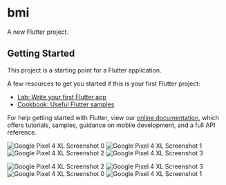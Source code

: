 # bmi

A new Flutter project.

## Getting Started

This project is a starting point for a Flutter application.

A few resources to get you started if this is your first Flutter project:

- [Lab: Write your first Flutter app](https://flutter.dev/docs/get-started/codelab)
- [Cookbook: Useful Flutter samples](https://flutter.dev/docs/cookbook)

For help getting started with Flutter, view our
[online documentation](https://flutter.dev/docs), which offers tutorials,
samples, guidance on mobile development, and a full API reference.

![Google Pixel 4 XL Screenshot 0](https://user-images.githubusercontent.com/36492571/174509975-97d1c7d5-f60a-4916-8509-987acf94acbf.png)
![Google Pixel 4 XL Screenshot 1](https://user-images.githubusercontent.com/36492571/174509993-b80f3d58-7cf2-428a-b438-da412b384f61.png)
![Google Pixel 4 XL Screenshot 2](https://user-images.githubusercontent.com/36492571/174510005-0458960b-639a-4484-a436-162b4f25ebca.png)
![Google Pixel 4 XL Screenshot 3](https://user-images.githubusercontent.com/36492571/174510024-c95105e1-7430-4eda-bb40-240ccbe45e70.png)

![Google Pixel 4 XL Screenshot 2](https://user-images.githubusercontent.com/36492571/174510059-859892a9-127f-447e-bbe1-f20308a6abd1.png)
![Google Pixel 4 XL Screenshot 3](https://user-images.githubusercontent.com/36492571/174510074-162a5f68-f07b-44ca-8a56-bd27edfc7892.png)
![Google Pixel 4 XL Screenshot 0](https://user-images.githubusercontent.com/36492571/174510081-7fbad4e1-8010-4014-9c34-0456df0e27a7.png)
![Google Pixel 4 XL Screenshot 1](https://user-images.githubusercontent.com/36492571/174510096-32a866e1-6783-412c-9f50-976488c48614.png)
